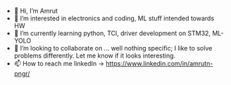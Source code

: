 - 👋 Hi, I’m  Amrut
- 👀 I’m interested in electronics and coding, ML stuff  intended towards HW
- 🌱 I’m currently learning python, TCl, driver development on STM32, ML-YOLO
- 💞️ I’m looking to collaborate on ...  well nothing specific; I like to solve problems differently. Let me know if it looks interesting.
- 📫 How to reach me linkedIn -> https://www.linkedin.com/in/amrutn-pngr/

<!---
amrutnrp/amrutnrp is a ✨ special ✨ repository because its `README.md` (this file) appears on your GitHub profile.
You can click the Preview link to take a look at your changes.
--->
